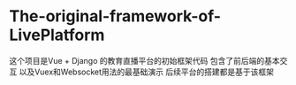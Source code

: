 # The-original-framework-of-LivePlatform
这个项目是Vue + Django 的教育直播平台的初始框架代码
包含了前后端的基本交互
以及Vuex和Websocket用法的最基础演示
后续平台的搭建都是基于该框架

